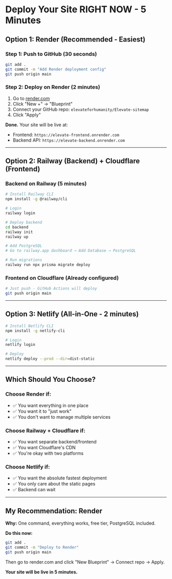 # Deploy Your Site RIGHT NOW - 5 Minutes

## Option 1: Render (Recommended - Easiest)

### Step 1: Push to GitHub (30 seconds)
```bash
git add .
git commit -m "Add Render deployment config"
git push origin main
```

### Step 2: Deploy on Render (2 minutes)
1. Go to [render.com](https://render.com)
2. Click "New +" → "Blueprint"
3. Connect your GitHub repo: `elevateforhumanity/Elevate-sitemap`
4. Click "Apply"

**Done.** Your site will be live at:
- Frontend: `https://elevate-frontend.onrender.com`
- Backend API: `https://elevate-backend.onrender.com`

---

## Option 2: Railway (Backend) + Cloudflare (Frontend)

### Backend on Railway (5 minutes)
```bash
# Install Railway CLI
npm install -g @railway/cli

# Login
railway login

# Deploy backend
cd backend
railway init
railway up

# Add PostgreSQL
# Go to railway.app dashboard → Add Database → PostgreSQL

# Run migrations
railway run npx prisma migrate deploy
```

### Frontend on Cloudflare (Already configured)
```bash
# Just push - GitHub Actions will deploy
git push origin main
```

---

## Option 3: Netlify (All-in-One - 2 minutes)

```bash
# Install Netlify CLI
npm install -g netlify-cli

# Login
netlify login

# Deploy
netlify deploy --prod --dir=dist-static
```

---

## Which Should You Choose?

### Choose Render if:
- ✅ You want everything in one place
- ✅ You want it to "just work"
- ✅ You don't want to manage multiple services

### Choose Railway + Cloudflare if:
- ✅ You want separate backend/frontend
- ✅ You want Cloudflare's CDN
- ✅ You're okay with two platforms

### Choose Netlify if:
- ✅ You want the absolute fastest deployment
- ✅ You only care about the static pages
- ✅ Backend can wait

---

## My Recommendation: Render

**Why:** One command, everything works, free tier, PostgreSQL included.

**Do this now:**
```bash
git add .
git commit -m "Deploy to Render"
git push origin main
```

Then go to render.com and click "New Blueprint" → Connect repo → Apply.

**Your site will be live in 5 minutes.**
